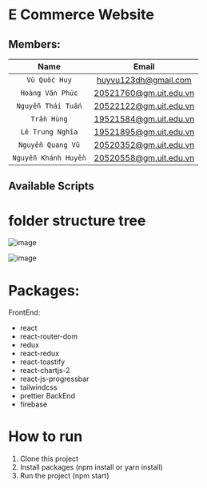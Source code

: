 # E Commerce Website

## Members: 
| Name | Email |
| :---: | :---: |
| `Vũ Quốc Huy` | huyvu123dh@gmail.com |
| `Hoàng Văn Phúc` | 20521760@gm.uit.edu.vn |
| `Nguyễn Thái Tuấn` | 20522122@gm.uit.edu.vn |
| `Trần Hùng` | 19521584@gm.uit.edu.vn |
| `Lê Trung Nghĩa` | 19521895@gm.uit.edu.vn |
| `Nguyễn Quang Vũ` | 20520352@gm.uit.edu.vn |
| `Nguyễn Khánh Huyền` | 20520558@gm.uit.edu.vn |

## Available Scripts
# folder structure tree
![image](https://user-images.githubusercontent.com/90697464/197671837-d46b4d1c-4150-4efd-b41c-5b6a14a34ec7.png)

![image](https://user-images.githubusercontent.com/90697464/197671790-77b379ed-2b01-484b-8fa2-9bc512c2eaf6.png)

# Packages: 
FrontEnd:
- react
- react-router-dom
- redux
- react-redux
- react-toastify
- react-chartjs-2
- react-js-progressbar
- tailwindcss
- prettier
BackEnd
- firebase


# How to run

1. Clone this project
2. Install packages (npm install or yarn install)
3. Run the project (npm start)
